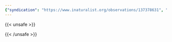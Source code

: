 ```yaml
---
{"syndication": "https://www.inaturalist.org/observations/137378631", "date": "2022-10-02T16:13:08-04:00", "taxon": {"name": "Vitis riparia", "common_name": "riverbank grape"}, "quality_grade": "research", "identifications_most_agree": true, "species_guess": "riverbank grape", "identifications_most_disagree": false, "captive": false, "project_ids": [4034], "community_taxon_id": 119936, "geojson": {"type": "Point", "coordinates": [-75.2068819444, 43.1109336111]}, "owners_identification_from_vision": true, "identifications_count": 1, "obscured": false, "num_identification_agreements": 1, "num_identification_disagreements": 0, "place_guess": "Utica, NY, USA", "photos": [{"id": 234621489, "license_code": "cc-by-nc", "original_dimensions": {"width": 1536, "height": 2048}, "url": "https://inaturalist-open-data.s3.amazonaws.com/photos/234621489/square.jpeg", "attribution": "(c) Brandon Rozek, some rights reserved (CC BY-NC)", "flags": [], "moderator_actions": [], "hidden": false}, {"id": 234621511, "license_code": "cc-by-nc", "original_dimensions": {"width": 1536, "height": 2048}, "url": "https://inaturalist-open-data.s3.amazonaws.com/photos/234621511/square.jpeg", "attribution": "(c) Brandon Rozek, some rights reserved (CC BY-NC)", "flags": [], "moderator_actions": [], "hidden": false}]}
---
```

{{< unsafe >}}

{{< /unsafe >}}
